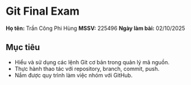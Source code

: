 # Git Final Exam

**Họ tên:** Trần Công Phi Hùng
**MSSV:** 225496 
**Ngày làm bài:** 02/10/2025  

## Mục tiêu
- Hiểu và sử dụng các lệnh Git cơ bản trong quản lý mã nguồn.  
- Thực hành thao tác với repository, branch, commit, push.  
- Nắm được quy trình làm việc nhóm với GitHub.  
